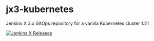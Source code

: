 # jx3-kubernetes

Jenkins X 3.x GitOps repository for a vanilla Kubernetes cluster 1.21
        
[![Jenkins X Releases](https://img.shields.io/badge/Jenkins%20X-Releases-blue)](docs/README.md)
